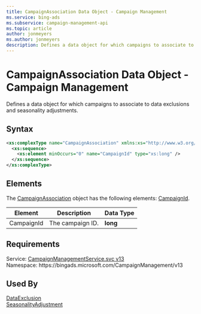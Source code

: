 ```yaml
---
title: CampaignAssociation Data Object - Campaign Management
ms.service: bing-ads
ms.subservice: campaign-management-api
ms.topic: article
author: jonmeyers
ms.author: jonmeyers
description: Defines a data object for which campaigns to associate to data exclusions and seasonality adjustments.
---
```

# CampaignAssociation Data Object - Campaign Management
Defines a data object for which campaigns to associate to data exclusions and seasonality adjustments.

## Syntax
```xml
<xs:complexType name="CampaignAssociation" xmlns:xs="http://www.w3.org/2001/XMLSchema">
  <xs:sequence>
    <xs:element minOccurs="0" name="CampaignId" type="xs:long" />
  </xs:sequence>
</xs:complexType>
```

## <a name="elements"></a>Elements

The [CampaignAssociation](campaignassociation.md) object has the following elements: [CampaignId](#campaignid).

|Element|Description|Data Type|
|-----------|---------------|-------------|
|<a name="campaignid"></a>CampaignId|The campaign ID.|**long**|

## Requirements
Service: [CampaignManagementService.svc v13](https://campaign.api.bingads.microsoft.com/Api/Advertiser/CampaignManagement/v13/CampaignManagementService.svc)  
Namespace: https\://bingads.microsoft.com/CampaignManagement/v13  

## Used By
[DataExclusion](dataexclusion.md)  
[SeasonalityAdjustment](seasonalityadjustment.md)  

